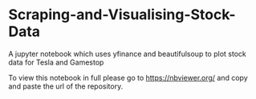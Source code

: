 # Scraping-and-Visualising-Stock-Data
A jupyter notebook which uses yfinance and beautifulsoup to plot stock data for Tesla and Gamestop

To view this notebook in full please go to https://nbviewer.org/ and copy and paste the url of the repository.
